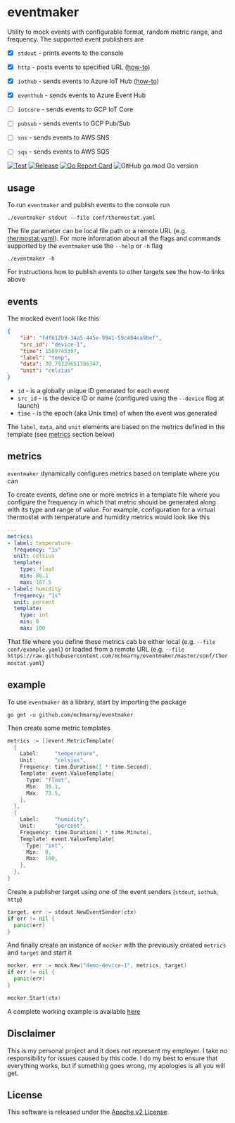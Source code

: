 # eventmaker

Utility to mock events with configurable format, random metric range, and frequency. The supported event publishers are 

* [x] `stdout` - prints events to the console 
* [x] `http` - posts events to specified URL ([how-to](doc/HTTP.md))
* [x] `iothub` - sends events to Azure IoT Hub ([how-to](doc/Azure-IoT-Hub.md))
* [x] `eventhub` - sends events to Azure Event Hub
* [ ] `iotcore` - sends events to GCP IoT Core 
* [ ] `pubsub` - sends events to GCP Pub/Sub 
* [ ] `sns` - sends events to AWS SNS
* [ ] `sqs` - sends events to AWS SQS


[![Test](https://github.com/mchmarny/eventmaker/workflows/Test/badge.svg)](https://github.com/mchmarny/eventmaker/actions?query=workflow%3ATest) [![Release](https://github.com/mchmarny/eventmaker/workflows/Release/badge.svg)](https://github.com/mchmarny/eventmaker/actions?query=workflow%3ARelease) [![Go Report Card](https://goreportcard.com/badge/github.com/mchmarny/eventmaker)](https://goreportcard.com/report/github.com/mchmarny/eventmaker) ![GitHub go.mod Go version](https://img.shields.io/github/go-mod/go-version/mchmarny/eventmaker)

## usage 

To run `eventmaker` and publish events to the console run

```shell
./eventmaker stdout --file conf/thermostat.yaml
```

The file parameter can be local file path or a remote URL (e.g. [thermostat.yaml](https://raw.githubusercontent.com/mchmarny/eventmaker/master/conf/thermostat.yaml)). For more information about all the flags and commands supported by the `eventmaker` use the `--help` or `-h` flag 

```shell 
./eventmaker -h
```

For instructions how to publish events to other targets see the how-to links above

## events 

The mocked event look like this

```json
{
    "id": "fdf612b9-34a5-445e-9941-59c404ea9bef",
    "src_id": "device-1",
    "time": 1589745397,
    "label": "temp",
    "data": 70.79129651786347,
    "unit": "celsius"
}
```

* `id` - is a globally unique ID generated for each event 
* `src_id` - is the device ID or name (configured using the `--device` flag at launch)
* `time` - is the epoch (aka Unix time) of when the event was generated 

The `label`, `data`, and `unit` elements are based on the metrics defined in the template (see [metrics](#metrics) section below)

## metrics 

`eventmaker` dynamically configures metrics based on template where you can 

To create events, define one or more metrics in a template file where you configure the frequency in which that metric should be generated along with its type and range of value. For example, configuration for a virtual thermostat with temperature and humidity metrics would look like this

```yaml
--- 
metrics: 
- label: temperature
  frequency: "1s"
  unit: celsius
  template: 
    type: float
    min: 86.1
    max: 107.5
- label: humidity
  frequency: "1s"
  unit: percent
  template: 
    type: int
    min: 0
    max: 100
```

 That file where you define these metrics cab be either local (e.g. `--file conf/example.yaml`) or loaded from a remote URL (e.g. `--file https://raw.githubusercontent.com/mchmarny/eventmaker/master/conf/thermostat.yaml`)

## example 

To use `eventmaker` as a library, start by importing the package 

```shell
go get -u github.com/mchmarny/eventmaker
```

Then create some metric templates 

```go
metrics := []event.MetricTemplate{
  {
    Label:     "temperature",
    Unit:      "celsius",
    Frequency: time.Duration(1 * time.Second),
    Template: event.ValueTemplate{
      Type: "float",
      Min:  39.1,
      Max:  73.5,
    },
  },
  {
    Label:     "humidity",
    Unit:      "percent",
    Frequency: time.Duration(1 * time.Minute),
    Template: event.ValueTemplate{
      Type: "int",
      Min:  0,
      Max:  100,
    },
  },
}
```

Create a publisher target using one of the event senders (`stdout`, `iothub`, `http`)

```go
target, err := stdout.NewEventSender(ctx)
if err != nil {
  panic(err)
}
```

And finally create an instance of `mocker` with the previously created `metrics` and `target` and start it

```go
mocker, err := mock.New("demo-device-1", metrics, target)
if err != nil {
  panic(err)
}

mocker.Start(ctx)
```

A complete working example is available [here](example/main.go)

## Disclaimer

This is my personal project and it does not represent my employer. I take no responsibility for issues caused by this code. I do my best to ensure that everything works, but if something goes wrong, my apologies is all you will get.

## License
This software is released under the [Apache v2 License](./LICENSE)


